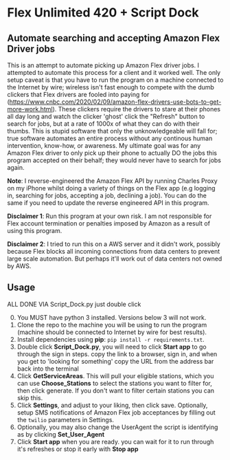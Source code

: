 # Flex Unlimited 420 + Script Dock #

## Automate searching and accepting Amazon Flex Driver jobs ##

This is an attempt to automate picking up Amazon Flex driver jobs. I attempted to automate this process for a client and it worked well. The only setup caveat is that you have to run the program on a machine connected to the Internet by wire; wireless isn't fast enough to compete with the dumb clickers that Flex drivers are fooled into paying for (https://www.cnbc.com/2020/02/09/amazon-flex-drivers-use-bots-to-get-more-work.html). These clickers require the drivers to stare at their phones all day long and watch the clicker 'ghost' click the "Refresh" button to search for jobs, but at a rate of 1000x of what they can do with their thumbs. This is stupid software that only the unknowledgeable will fall for; true software automates an entire process without any continous human intervention, know-how, or awareness. My ultimate goal was for any Amazon Flex driver to only pick up their phone to actually DO the jobs this program accepted on their behalf; they would never have to search for jobs again. 

**Note**: I reverse-engineered the Amazon Flex API by running Charles Proxy on my iPhone whilst doing a variety of things on the Flex app (e.g logging in, searching for jobs, accepting a job, declining a job). You can do the same if you need to update the reverse engineered API in this program.

**Disclaimer 1**: Run this program at your own risk. I am not responsible for Flex account termination or penalties imposed by Amazon as a result of using this program. 

**Disclaimer 2**: I tried to run this on a AWS server and it didn't work, possibly because Flex blocks all incoming connections from data centers to prevent large scale automation. But perhaps it'll work out of data centers not owned by AWS. 

## Usage ##

ALL DONE VIA Script_Dock.py just double click

0. You MUST have python 3 installed. Versions below 3 will not work.  
1. Clone the repo to the machine you will be using to run the program (machine should be connected to Internet by wire for best results).
2. Install dependencies using **pip**: `pip install -r requirements.txt`.
3. Double click **Script_Dock.py**, you will need to click **Start app** to go through the sign in steps. copy the link to a browser, sign in, and when you get to 'looking for something' copy the URL from the address bar back into the terminal
4. Click **GetServiceAreas**. This will pull your eligible stations, which you can use **Choose_Stations** to select the stations you want to filter for, then click generate. If you don't want to filter certain stations you can skip this.
5. Click **Settings**, and adjust to your liking, then click save. Optionally, setup SMS notifications of Amazon Flex job acceptances by filling out the `twilio` parameters in  Settings.
7. Optionally, you may also change the UserAgent the script is identifying as by clicking **Set_User_Agent**
8. Click **Start app** when you are ready. you can wait for it to run through it's refreshes or stop it early with **Stop app**



